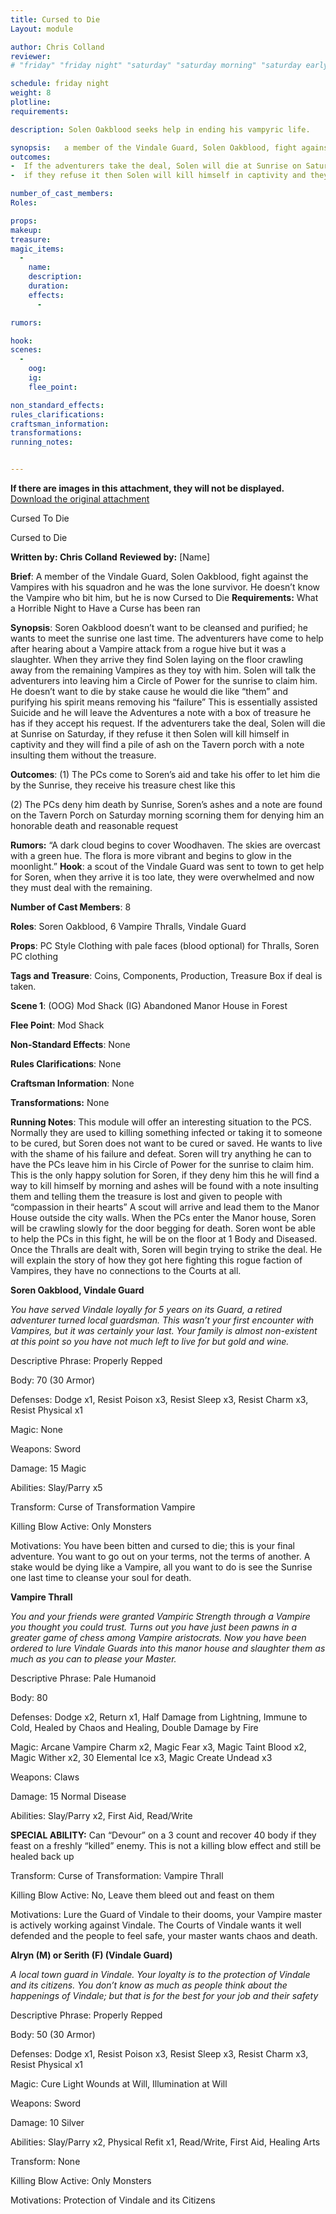 ```yaml
---
title: Cursed to Die
Layout: module

author: Chris Colland
reviewer: 
# "friday" "friday night" "saturday" "saturday morning" "saturday early afternoon" "saturday early evening" "saturday night" "reaction" "tavern setup" "townsfolk" "randoms"

schedule: friday night
weight: 8
plotline: 
requirements: 

description: Solen Oakblood seeks help in ending his vampyric life. 

synopsis:   a member of the Vindale Guard, Solen Oakblood, fight against the Vampires with his squadron and he was the lone survivor. He doesn’t know the Vampire who bit him but he is now Cursed to Die. He doesn’t want to be cleansed and purified, he wants to meet the sunrise one last time. The adventurers have come to help after hearing about a Vampire attack from a rogue hive but it was a slaughter. When they arrive they fight Solen laying on the floor crawling away from the remaining Vampires as they toy with him. Solen will talk the adventurers into leaving him a Circle of Power for the sunrise to claim him. He doesn’t want to die by stake cause he would die like “them” and purifying his spirit means removing his “failure” This is essentially assisted Suicide and he will leave the Adventures a 
outcomes: 
-  If the adventurers take the deal, Solen will die at Sunrise on Saturday and the adventurs get a note with a box of treasure he has if they accept his request. 
-  if they refuse it then Solen will kill himself in captivity and they will find a pile of ash on the Tavern porch with a note insulting them without the treasure.

number_of_cast_members: 
Roles: 

props: 
makeup: 
treasure: 
magic_items:
  - 
    name: 
    description:  
    duration: 
    effects: 
      - 

rumors: 

hook: 
scenes: 
  - 
    oog: 
    ig: 
    flee_point: 

non_standard_effects: 
rules_clarifications: 
craftsman_information: 
transformations: 
running_notes: 


---
```




**If there are images in this attachment, they will not be displayed.**  [Download the original attachment](https://mail-attachment.googleusercontent.com/attachment/u/0/?view=att&th=18a764cc663ee3b5&attid=0.2&disp=attd&zw)

Cursed To Die

Cursed to Die

 

**Written by: Chris Colland**        **Reviewed by:** [Name] 
 
**Brief**: A member of the Vindale Guard, Solen Oakblood, fight against the Vampires with his squadron and he was the lone survivor. He doesn’t know the Vampire who bit him, but he is now Cursed to Die 
**Requirements:** What a Horrible Night to Have a Curse has been ran

 

**Synopsis**: Soren Oakblood doesn’t want to be cleansed and purified; he wants to meet the sunrise one last time. The adventurers have come to help after hearing about a Vampire attack from a rogue hive but it was a slaughter. When they arrive they find Solen laying on the floor crawling away from the remaining Vampires as they toy with him. Solen will talk the adventurers into leaving him a Circle of Power for the sunrise to claim him. He doesn’t want to die by stake cause he would die like “them” and purifying his spirit means removing his “failure” This is essentially assisted Suicide and he will leave the Adventures a note with a box of treasure he has if they accept his request. If the adventurers take the deal, Solen will die at Sunrise on Saturday, if they refuse it then Solen will kill himself in captivity and they will find a pile of ash on the Tavern porch with a note insulting them without the treasure.

 

**Outcomes**: (1) The PCs come to Soren’s aid and take his offer to let him die by the Sunrise, they receive his treasure chest like this

(2) The PCs deny him death by Sunrise, Soren’s ashes and a note are found on the Tavern Porch on Saturday morning scorning them for denying him an honorable death and reasonable request

 

**Rumors:** “A dark cloud begins to cover Woodhaven. The skies are overcast with a green hue. The flora is more vibrant and begins to glow in the moonlight.” 
**Hook**: a scout of the Vindale Guard was sent to town to get help for Soren, when they arrive it is too late, they were overwhelmed and now they must deal with the remaining.

**Number of Cast Members**: 8

**Roles**: Soren Oakblood, 6 Vampire Thralls, Vindale Guard

**Props**: PC Style Clothing with pale faces (blood optional) for Thralls, Soren PC clothing

**Tags and Treasure**: Coins, Components, Production, Treasure Box if deal is taken.

**Scene 1**: (OOG) Mod Shack (IG) Abandoned Manor House in Forest

**Flee Point**: Mod Shack

**Non-Standard Effects**: None

**Rules Clarifications**: None

**Craftsman Information**: None

**Transformations:** None

**Running Notes**: This module will offer an interesting situation to the PCS. Normally they are used to killing something infected or taking it to someone to be cured, but Soren does not want to be cured or saved. He wants to live with the shame of his failure and defeat. Soren will try anything he can to have the PCs leave him in his Circle of Power for the sunrise to claim him. This is the only happy solution for Soren, if they deny him this he will find a way to kill himself by morning and ashes will be found with a note insulting them and telling them the treasure is lost and given to people with “compassion in their hearts” A scout will arrive and lead them to the Manor House outside the city walls. When the PCs enter the Manor house, Soren will be crawling slowly for the door begging for death. Soren wont be able to help the PCs in this fight, he will be on the floor at 1 Body and Diseased. Once the Thralls are dealt with, Soren will begin trying to strike the deal. He will explain the story of how they got here fighting this rogue faction of Vampires, they have no connections to the Courts at all.

 



**Soren Oakblood, Vindale Guard**

*You have served Vindale loyally for 5 years on its Guard, a retired adventurer turned local guardsman. This wasn’t your first encounter with Vampires, but it was certainly your last. Your family is almost non-existent at this point so you have not much left to live for but gold and wine.*

Descriptive Phrase: Properly Repped

Body: 70 (30 Armor)

Defenses: Dodge x1, Resist Poison x3, Resist Sleep x3, Resist Charm x3, Resist Physical x1

Magic: None

Weapons: Sword

Damage: 15 Magic

Abilities: Slay/Parry x5

Transform: Curse of Transformation Vampire

Killing Blow Active: Only Monsters

Motivations: You have been bitten and cursed to die; this is your final adventure. You want to go out on your terms, not the terms of another. A stake would be dying like a Vampire, all you want to do is see the Sunrise one last time to cleanse your soul for death.

 

 

 

 

 

 

 

 

 

 

 

**Vampire Thrall**

*You and your friends were granted Vampiric Strength through a Vampire you thought you could trust. Turns out you have just been pawns in a greater game of chess among Vampire aristocrats. Now you have been ordered to lure Vindale Guards into this manor house and slaughter them as much as you can to please your Master.*

Descriptive Phrase: Pale Humanoid

Body: 80

Defenses: Dodge x2, Return x1, Half Damage from Lightning, Immune to Cold, Healed by Chaos and Healing, Double Damage by Fire

Magic: Arcane Vampire Charm x2, Magic Fear x3, Magic Taint Blood x2, Magic Wither x2, 30 Elemental Ice x3, Magic Create Undead x3

Weapons: Claws

Damage: 15 Normal Disease

Abilities: Slay/Parry x2, First Aid, Read/Write

**SPECIAL ABILITY:** Can “Devour” on a 3 count and recover 40 body if they feast on a freshly “killed” enemy. This is not a killing blow effect and still be healed back up

Transform: Curse of Transformation: Vampire Thrall

Killing Blow Active: No, Leave them bleed out and feast on them

Motivations: Lure the Guard of Vindale to their dooms, your Vampire master is actively working against Vindale. The Courts of Vindale wants it well defended and the people to feel safe, your master wants chaos and death.

 

 

 

 

 

 

 

 

**Alryn (M) or Serith (F) (Vindale Guard)**

*A local town guard in Vindale. Your loyalty is to the protection of Vindale and its citizens. You don’t know as much as people think about the happenings of Vindale; but that is for the best for your job and their safety*

Descriptive Phrase: Properly Repped

Body: 50 (30 Armor)

Defenses: Dodge x1, Resist Poison x3, Resist Sleep x3, Resist Charm x3, Resist Physical x1

Magic: Cure Light Wounds at Will, Illumination at Will

Weapons: Sword

Damage: 10 Silver

Abilities: Slay/Parry x2, Physical Refit x1, Read/Write, First Aid, Healing Arts

Transform: None

Killing Blow Active: Only Monsters

Motivations: Protection of Vindale and its Citizens

 

 

 

 

 

 
